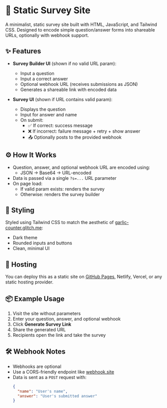 # 🔐 Static Survey Site

A minimalist, static survey site built with HTML, JavaScript, and Tailwind CSS. Designed to encode simple question/answer forms into shareable URLs, optionally with webhook support.

## ✨ Features

- **Survey Builder UI** (shown if no valid URL param):
  - Input a question
  - Input a correct answer
  - Optional webhook URL (receives submissions as JSON)
  - Generates a shareable link with encoded data

- **Survey UI** (shown if URL contains valid param):
  - Displays the question
  - Input for answer and name
  - On submit:
    - ✅ If correct: success message
    - ❌ If incorrect: failure message + retry + show answer
    - 📤 Optionally posts to the provided webhook

## ⚙️ How It Works

- Question, answer, and optional webhook URL are encoded using:
  - JSON → Base64 → URL-encoded
- Data is passed via a single `?s=...` URL parameter
- On page load:
  - If valid param exists: renders the survey
  - Otherwise: renders the survey builder

## 💅 Styling

Styled using Tailwind CSS to match the aesthetic of [garlic-counter.glitch.me](https://garlic-counter.glitch.me/):
- Dark theme
- Rounded inputs and buttons
- Clean, minimal UI

## 🚀 Hosting

You can deploy this as a static site on [GitHub Pages](https://pages.github.com), Netlify, Vercel, or any static hosting provider.

## 📦 Example Usage

1. Visit the site without parameters
2. Enter your question, answer, and optional webhook
3. Click **Generate Survey Link**
4. Share the generated URL
5. Recipients open the link and take the survey

## 🛠️ Webhook Notes

- Webhooks are optional
- Use a CORS-friendly endpoint like [webhook.site](https://webhook.site)
- Data is sent as a `POST` request with:
  ```json
  {
    "name": "User's name",
    "answer": "User's submitted answer"
  }
 
